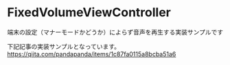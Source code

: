 # FixedVolumeViewController
端末の設定（マナーモードかどうか）によらず音声を再生する実装サンプルです

下記記事の実装サンプルとなっています。
https://qiita.com/pandapanda/items/1c87fa0115a8bcba51a6
